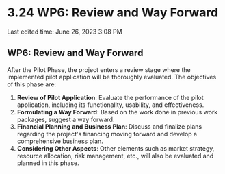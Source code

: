 # 3.24 WP6: Review and Way Forward

Last edited time: June 26, 2023 3:08 PM

## **WP6: Review and Way Forward**

After the Pilot Phase, the project enters a review stage where the implemented pilot application will be thoroughly evaluated. The objectives of this phase are:

1. **Review of Pilot Application**: Evaluate the performance of the pilot application, including its functionality, usability, and effectiveness.
2. **Formulating a Way Forward**: Based on the work done in previous work packages, suggest a way forward.
3. **Financial Planning and Business Plan**: Discuss and finalize plans regarding the project's financing moving forward and develop a comprehensive business plan.
4. **Considering Other Aspects**: Other elements such as market strategy, resource allocation, risk management, etc., will also be evaluated and planned in this phase.
